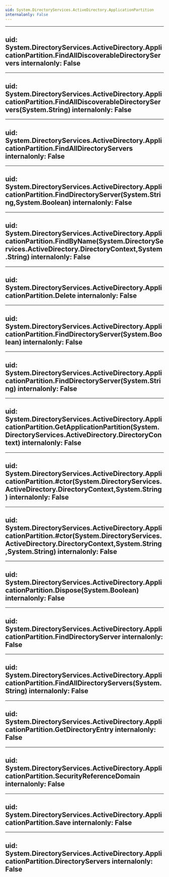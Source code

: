 ```yaml
---
uid: System.DirectoryServices.ActiveDirectory.ApplicationPartition
internalonly: False
---
```


---
uid: System.DirectoryServices.ActiveDirectory.ApplicationPartition.FindAllDiscoverableDirectoryServers
internalonly: False
---

---
uid: System.DirectoryServices.ActiveDirectory.ApplicationPartition.FindAllDiscoverableDirectoryServers(System.String)
internalonly: False
---

---
uid: System.DirectoryServices.ActiveDirectory.ApplicationPartition.FindAllDirectoryServers
internalonly: False
---

---
uid: System.DirectoryServices.ActiveDirectory.ApplicationPartition.FindDirectoryServer(System.String,System.Boolean)
internalonly: False
---

---
uid: System.DirectoryServices.ActiveDirectory.ApplicationPartition.FindByName(System.DirectoryServices.ActiveDirectory.DirectoryContext,System.String)
internalonly: False
---

---
uid: System.DirectoryServices.ActiveDirectory.ApplicationPartition.Delete
internalonly: False
---

---
uid: System.DirectoryServices.ActiveDirectory.ApplicationPartition.FindDirectoryServer(System.Boolean)
internalonly: False
---

---
uid: System.DirectoryServices.ActiveDirectory.ApplicationPartition.FindDirectoryServer(System.String)
internalonly: False
---

---
uid: System.DirectoryServices.ActiveDirectory.ApplicationPartition.GetApplicationPartition(System.DirectoryServices.ActiveDirectory.DirectoryContext)
internalonly: False
---

---
uid: System.DirectoryServices.ActiveDirectory.ApplicationPartition.#ctor(System.DirectoryServices.ActiveDirectory.DirectoryContext,System.String)
internalonly: False
---

---
uid: System.DirectoryServices.ActiveDirectory.ApplicationPartition.#ctor(System.DirectoryServices.ActiveDirectory.DirectoryContext,System.String,System.String)
internalonly: False
---

---
uid: System.DirectoryServices.ActiveDirectory.ApplicationPartition.Dispose(System.Boolean)
internalonly: False
---

---
uid: System.DirectoryServices.ActiveDirectory.ApplicationPartition.FindDirectoryServer
internalonly: False
---

---
uid: System.DirectoryServices.ActiveDirectory.ApplicationPartition.FindAllDirectoryServers(System.String)
internalonly: False
---

---
uid: System.DirectoryServices.ActiveDirectory.ApplicationPartition.GetDirectoryEntry
internalonly: False
---

---
uid: System.DirectoryServices.ActiveDirectory.ApplicationPartition.SecurityReferenceDomain
internalonly: False
---

---
uid: System.DirectoryServices.ActiveDirectory.ApplicationPartition.Save
internalonly: False
---

---
uid: System.DirectoryServices.ActiveDirectory.ApplicationPartition.DirectoryServers
internalonly: False
---
